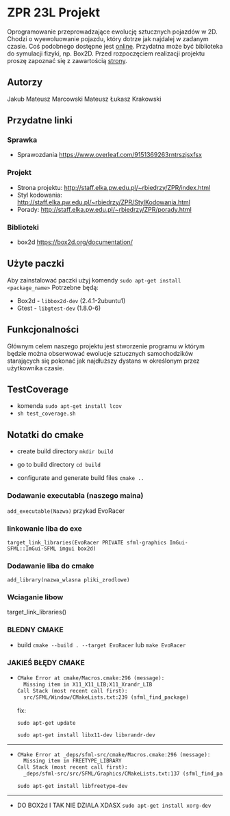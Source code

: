 # ZPR 23L Projekt

Oprogramowanie przeprowadzające ewolucję sztucznych pojazdów w 2D. Chodzi o wyewoluowanie pojazdu, który dotrze jak najdalej w zadanym czasie. Coś podobnego dostępne jest [online](http://rednuht.org/genetic_cars_2/). Przydatna może być biblioteka do symulacji fizyki, np. Box2D. Przed rozpoczęciem realizacji projektu proszę zapoznać się z zawartością [strony](http://staff.elka.pw.edu.pl/~rbiedrzy/ZPR/index.html).

## Autorzy

Jakub Mateusz Marcowski
Mateusz Łukasz Krakowski

## Przydatne linki

### Sprawka

- Sprawozdania https://www.overleaf.com/9151369263rntrszjsxfsx

### Projekt

- Strona projektu: http://staff.elka.pw.edu.pl/~rbiedrzy/ZPR/index.html
- Styl kodowania: http://staff.elka.pw.edu.pl/~rbiedrzy/ZPR/StylKodowania.html
- Porady: http://staff.elka.pw.edu.pl/~rbiedrzy/ZPR/porady.html

### Biblioteki

- box2d https://box2d.org/documentation/

## Użyte paczki

Aby zainstalować paczki użyj komendy `sudo apt-get install <package_name>`
Potrzebne będą:

- Box2d - `libbox2d-dev` (2.4.1-2ubuntu1)
- Gtest - `libgtest-dev` (1.8.0-6)

## Funkcjonalności

Głównym celem naszego projektu jest stworzenie programu w którym będzie można obserwować ewolucje sztucznych samochodzików starających się pokonać jak najdłuższy dystans w określonym przez użytkownika czasie.


## TestCoverage
- komenda `sudo apt-get install lcov`
- `sh test_coverage.sh`
## Notatki do cmake

- create build directory
  `mkdir build`

- go to build directory
  `cd build`

- configurate and generate build files
  `cmake ..`

### Dodawanie executabla (naszego maina)
```add_executable(Nazwa)``` przykad EvoRacer

### linkowanie liba do exe
```target_link_libraries(EvoRacer PRIVATE sfml-graphics ImGui-SFML::ImGui-SFML imgui box2d)```

### Dodawanie liba do cmake
```add_library(nazwa_wlasna pliki_zrodlowe)```

### Wciaganie libow
target_link_libraries()

###  BLEDNY CMAKE 
- build
  `cmake --build . --target EvoRacer` lub `make EvoRacer`

### JAKIEŚ BŁĘDY CMAKE

- ```txt
  CMake Error at cmake/Macros.cmake:296 (message):
    Missing item in X11_X11_LIB;X11_Xrandr_LIB
  Call Stack (most recent call first):
    src/SFML/Window/CMakeLists.txt:239 (sfml_find_package)
  ```

  fix:

  `sudo apt-get update`

  `sudo apt-get install libx11-dev libxrandr-dev`

---

- ```txt
  CMake Error at _deps/sfml-src/cmake/Macros.cmake:296 (message):
    Missing item in FREETYPE_LIBRARY
  Call Stack (most recent call first):
    _deps/sfml-src/src/SFML/Graphics/CMakeLists.txt:137 (sfml_find_package)
  ```

  `sudo apt-get install libfreetype-dev`

---

- DO BOX2d I TAK NIE DZIALA XDASX
  `sudo apt-get install xorg-dev`
